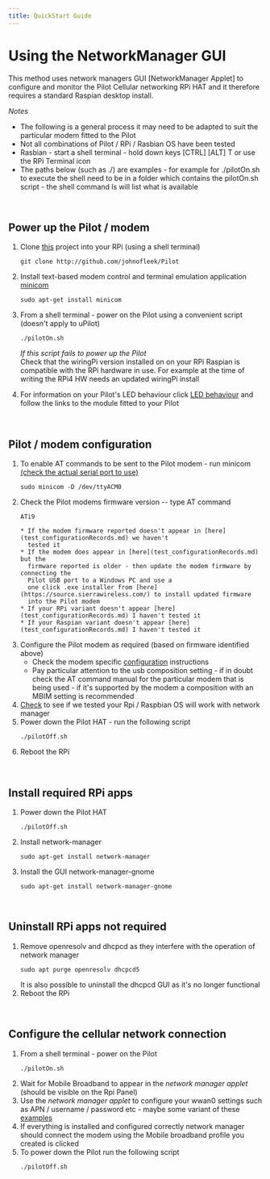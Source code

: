 ```yaml
---
title: QuickStart Guide
---
```


# Using the NetworkManager GUI

This method uses network managers GUI [NetworkManager Applet] to configure and monitor the Pilot
Cellular networking RPi HAT and it therefore requires a standard Raspian desktop install.

*Notes*  

* The following is a general process it may need to be adapted to suit the particular modem
 fitted to the Pilot
* Not all combinations of Pilot / RPi / Rasbian OS have been tested  
* Rasbian - start a shell terminal - hold down keys [CTRL] [ALT] T or use the RPi Terminal icon
* The paths below (such as ./) are examples - for example for ./pilotOn.sh to execute the shell
   need to be in a folder which contains the pilotOn.sh script - the shell command ls will list what is available
<BR>


## Power up the Pilot / modem  
1. Clone [this](./git.md#checkout) project into your RPi (using a shell terminal)
   ```
   git clone http://github.com/johnofleek/Pilot
   ```
1. Install text-based modem control and terminal emulation  application [minicom](./instructions_howToInstall_gpioAndNetworkManager.md#install-minicom)
   ```
   sudo apt-get install minicom
   ```
1. From a shell terminal - power on the Pilot using a convenient script (doesn't apply to uPilot)
   ```
   ./pilotOn.sh
   
   ```
   *If this script fails to power up the Pilot*  
   Check that the wiringPi version installed on on your RPi Raspian is compatible with the RPi hardware
    in use. For example at the time of writing the RPi4 HW needs an updated wiringPi install  

1. For information on your Pilot's LED behaviour click [LED behaviour](./instructions_modemConfiguration.md)
   and follow the links to the module fitted to your Pilot 
<BR>

## Pilot / modem configuration  
1. To enable AT commands to be sent to the Pilot modem - run minicom [(check the actual serial port to use)](test_configurationRecords.md)  
   ```
   sudo minicom -D /dev/ttyACM0
   ```
1. Check the Pilot modems firmware version -- type AT command  
   ```
   ATi9
   ```
       * If the modem firmware reported doesn't appear in [here](test_configurationRecords.md) we haven't 
         tested it
       * If the modem does appear in [here](test_configurationRecords.md) but the
         firmware reported is older - then update the modem firmware by connecting the 
         Pilot USB port to a Windows PC and use a 
         one click .exe installer from [here](https://source.sierrawireless.com/) to install updated firmware
         into the Pilot modem
       * If your RPi variant doesn't appear [here](test_configurationRecords.md) I haven't tested it
       * If your Raspian variant doesn't appear [here](test_configurationRecords.md) I haven't tested it
1. Configure the Pilot modem as required (based on firmware identified above)
   * Check the modem specific [configuration](instructions_modemConfiguration.md) instructions
   * Pay particular attention to the usb composition setting - if in doubt check the 
      AT command manual for the particular modem that is being used - if it's supported by the modem
      a composition with an MBIM setting is recommended
1. [Check](./test_configurationRecords.md) to see if we tested your Rpi / Raspbian OS will work with network
 manager
1. Power down the Pilot HAT - run the following script  
   ```
   ./pilotOff.sh
   ```
1. Reboot the RPi
<BR>

## Install required RPi apps  
1. Power down the Pilot HAT
   ```
   ./pilotOff.sh
   ```
1. Install network-manager
   ```
   sudo apt-get install network-manager
   ```

1. Install the GUI network-manager-gnome
   ```
   sudo apt-get install network-manager-gnome
   ```
<BR>

## Uninstall RPi apps not required

1. Remove openresolv and dhcpcd as they interfere with the operation of network manager
   ```
   sudo apt purge openresolv dhcpcd5
   ```
   It is also possible to uninstall the dhcpcd GUI as it's no longer functional
1. Reboot the RPi
<BR>

  
## Configure the cellular network connection  
1. From a shell terminal - power on the Pilot
   ```
   ./pilotOn.sh
   ```
1. Wait for Mobile Broadband to appear in the *network manager applet* (should be visible on the Rpi Panel)
1. Use the *network manager applet*  to configure 
your wwan0 settings such as APN / username / password etc - maybe some variant of these [examples](./simUse_info.md)
1. If everything is installed and configured correctly network manager should 
 connect the modem using the Mobile broadband profile you created is clicked
1. To power down the Pilot run the following script
   ```
   ./pilotOff.sh
   ```
